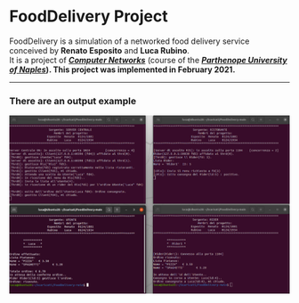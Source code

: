 <h1> FoodDelivery Project </h1>
FoodDelivery is a simulation of a networked food delivery service conceived by <b>Renato Esposito</b> and <b>Luca Rubino</b>. 
<br>It is a project of <a href="https://www.uniparthenope.it/ugov/degreecourse/43355"><i><b>Computer Networks</i></b></a> (course of the <b><i><a href="https://www.uniparthenope.it/">Parthenope University of Naples</a></i></strong>). This project was implemented in February 2021.
<hr>
<h3> There are an output example </h3>
<img src="output.png" >
